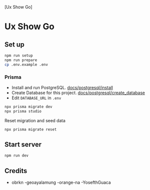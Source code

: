 [Ux Show Go]

# Ux Show Go

## Set up

```sh
npm run setup
npm run prepare
cp .env.example .env
```

### Prisma

- Install and run PostgreSQL. [docs/postgresql/install](/docs/postgresql/install.md)
- Create Database for this project. [docs/postgresql/create_database](/docs/postgresql/create_database.md)
- Edit `DATABASE_URL` in `.env`

```sh
npx prisma migrate dev
npx prisma studio
```

Reset migration and seed data

```sh
npx prisma migrate reset
```

## Start server

```sh
npm run dev
```

## Credits
- obrkn
-geoayalamung
-orange-na
-YosefthGuaca
